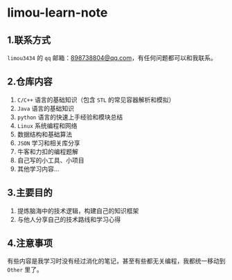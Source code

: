 # limou-learn-note

## 1.联系方式

`limou3434` 的 `qq` 邮箱：898738804@qq.com，有任何问题都可以和我联系。

## 2.仓库内容

1.   `C/C++` 语言的基础知识（包含 `STL` 的常见容器解析和模拟）
2.   `Java` 语言的基础知识
3.   `python` 语言的快速上手经验和模块总结
4.   `Linux` 系统编程和网络
5.   数据结构和基础算法
6.   `JSON` 学习和相关库分享
7.   牛客和力扣的编程题解
8.   自己写的小工具、小项目
9.   其他学习内容...

## 3.主要目的

1.   提炼脑海中的技术逻辑，构建自己的知识框架
2.   与他人分享自己的技术路线和学习心得

## 4.注意事项

有些内容是我学习时没有经过消化的笔记，甚至有些都无关编程，我都统一移动到 `Other` 里了。 
